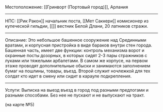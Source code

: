 Местоположение: [[Гринворт (Портовый город)]], Арлания 
_______
НПС: [[Рик Ракон]] начальник поста, [[Мет Саккери]] комисионер из купеческой гильдии, [[]] вестник Белой Длани, 20 латников стражи.
_______
Описание: Это небольшое башенное сооружение над Срединными вратами, и корпусная пристройка в виде бараков внутри стен города. Башенная часть, имеет две функции: контроль механизма ворот и охранные посты дозорных, в которых сидят 2-3 пары стражников с луками или тяжелыми арбалетами. В самом же корпусе, на первом этаже проводят дополнительные обыски и занимаются заполнением бумаг на пошлины, товары, въезд. Второй служит ночлежкой для тех солдат кто идет в смену или сидит в карауле подкрепления.
_______
Услуги: Выписка на выезд въезд в город под разными предлогами и разными способами. Без нее не пускают и не выпускают на тракт.

(на карте №5)